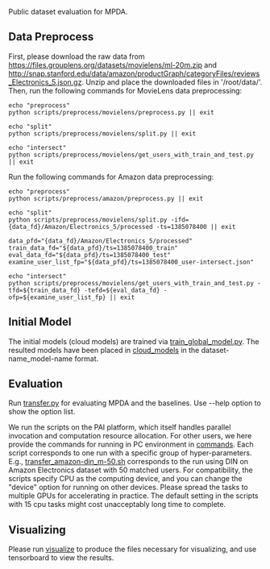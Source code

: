 Public dataset evaluation for MPDA.

## Data Preprocess
First, please download the raw data from https://files.grouplens.org/datasets/movielens/ml-20m.zip 
and http://snap.stanford.edu/data/amazon/productGraph/categoryFiles/reviews_Electronics_5.json.gz.
Unzip and place the downloaded files in '/root/data/'.
Then, run the following commands for MovieLens data preprocessing:
```shell
echo "preprocess"
python scripts/preprocess/movielens/preprocess.py || exit

echo "split"
python scripts/preprocess/movielens/split.py || exit

echo "intersect"
python scripts/preprocess/movielens/get_users_with_train_and_test.py || exit
```
Run the following commands for Amazon data preprocessing:
```shell
echo "preprocess"
python scripts/preprocess/amazon/preprocess.py || exit

echo "split"
python scripts/preprocess/movielens/split.py -ifd={data_fd}/Amazon/Electronics_5/processed -ts=1385078400 || exit

data_pfd="{data_fd}/Amazon/Electronics_5/processed"
train_data_fd="${data_pfd}/ts=1385078400_train"
eval_data_fd="${data_pfd}/ts=1385078400_test"
examine_user_list_fp="${data_pfd}/ts=1385078400_user-intersect.json"

echo "intersect"
python scripts/preprocess/movielens/get_users_with_train_and_test.py -tfd=${train_data_fd} -tefd=${eval_data_fd} -ofp=${examine_user_list_fp} || exit
```

## Initial Model
The initial models (cloud models) are trained via [train_global_model.py](scripts/train_global_model.py).
The resulted models have been placed in [cloud_models](cloud_models) in the dataset-name_model-name format.

## Evaluation
Run [transfer.py](scripts/transfer.py) for evaluating MPDA and the baselines.
Use --help option to show the option list.

We run the scripts on the PAI platform, which itself handles parallel invocation and computation resource allocation.
For other users, we here provide the commands for running in PC environment in [commands](commands).
Each script corresponds to one run with a specific group of hyper-parameters.
E.g., [transfer_amazon-din_m-50.sh](commands/transfer_amazon_din_m-50.sh) corresponds to the run using DIN on Amazon Electronics dataset with 50 matched users.
For compatibility, the scripts specify CPU as the computing device, and you can change the "device" option for running on other devices.
Please spread the tasks to multiple GPUs for accelerating in practice.
The default setting in the scripts with 15 cpu tasks might cost unacceptably long time to complete.

## Visualizing
Please run [visualize](scripts/visualize.py) to produce the files necessary for visualizing, 
and use tensorboard to view the results.
